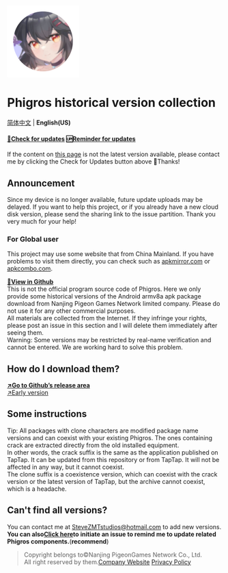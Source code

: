 ![New icon](icon.png "New Icon")
# Phigros historical version collection

[简体中文](https://stevezmtstudios.github.io/Phigros-history/) | **English(US)**

#### [**🔄Check for updates**](https://github.com/SteveZMTstudios/Phiros-history/issues)  [🆙Reminder for updates](https://github.com/SteveZMTstudios/Phigros-history/issues/new)

If the content on [this page](https://github.com/SteveZMTstudios/Phigros-history/releases/latest) is not the latest version available, please contact me by clicking the Check for Updates button above 🥳Thanks!

## Announcement
Since my device is no longer available, future update uploads may be delayed. If you want to help this project, or if you already have a new cloud disk version, please send the sharing link to the issue partition. Thank you very much for your help!
### For Global user
This project may use some website that from China Mainland. If you have problems to visit them directly, you can check such as [apkmirror.com](https://apkmirror.com) or [apkcombo.com](https://apkconbo.com).


[**🔗View in Github**](https://github.com/SteveZMTstudios/Phigros-history)<br>
This is not the official program source code of Phigros. Here we only provide some historical versions of the Android armv8a apk package download from Nanjing Pigeon Games Network limited company. Please do not use it for any other commercial purposes. <br>All materials are collected from the Internet. If they infringe your rights, please post an issue in this section and I will delete them immediately after seeing them.
<br>
Warning: Some versions may be restricted by real-name verification and cannot be entered. We are working hard to solve this problem.
<br>
## How do I download them?
[**↗️Go to Github’s release area**](https://github.com/SteveZMTstudios/Phigros-history/releases)
<br>[↗️Early version](https://github.com/SteveZMTstudios/Phigros-history/releases?page=3)
<br>
## Some instructions
Tip: All packages with clone characters are modified package name versions and can coexist with your existing Phigros. The ones containing crack are extracted directly from the old installed equipment. <br>
In other words, the crack suffix is the same as the application published on TapTap. It can be updated from this repository or from TapTap. It will not be affected in any way, but it cannot coexist. <br>
The clone suffix is a coexistence version, which can coexist with the crack version or the latest version of TapTap, but the archive cannot coexist, which is a headache.
<br>


## Can't find all versions? <br>
You can contact me at SteveZMTstudios@hotmail.com to add new versions. <br>
**You can also**[**Click here**](https://github.com/SteveZMTstudios/Phiros-history/issues)**to initiate an issue to remind me to update related Phigros components.**(**recommend**)
<br>
> Copyright belongs to&copy;Nanjing PigeonGames Network Co., Ltd. <br>All right reserved by them.[Company Website](https://pigeon-games.com/?utm_source=Phigros-history&utm_medium=OfficialWebsite&utm_campaign=Android) [Privacy Policy](https://pigeon-games.com/news/2)
